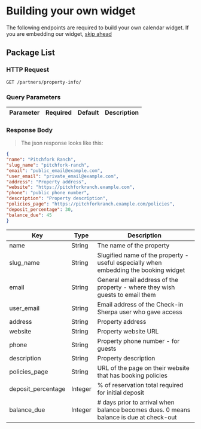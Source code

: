 # Building your own widget

The following endpoints are required to build your own calendar widget. If you are embedding our widget, [skip ahead](#embedding-our-widget)


## Package List

### HTTP Request

`GET /partners/property-info/`

### Query Parameters

Parameter | Required | Default | Description
--------- | -------  | ------- | -----------

### Response Body

> The json response looks like this:

```json
{
"name": "Pitchfork Ranch", 
"slug_name": "pitchfork-ranch",
"email": "public_email@example.com",
"user_email": "private_email@example.com",
"address": "Property address",
"website": "https://pitchforkranch.example.com",
"phone": "public phone number",
"description": "Property description",
"policies_page": "https://pitchforkranch.example.com/policies",
"deposit_percentage": 30,
"balance_due": 45
}
```

Key | Type | Description
--------- | ------- | -----------
name|String|The name of the property 
slug_name|String|Slugified name of the property - useful especially when embedding the booking widget 
email|String|General email address of the property - where they wish guests to email them 
user_email|String|Email address of the Check-in Sherpa user who gave access 
address|String|Property address 
website|String|Property website URL 
phone|String|Property phone number - for guests 
description|String|Property description 
policies_page|String|URL of the page on their website that has booking policies 
deposit_percentage|Integer|% of reservation total required for initial deposit 
balance_due|Integer|# days prior to arrival when balance becomes dues. 0 means balance is due at check-out 



